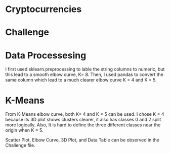 # Cryptocurrencies

# Challenge

# Data Processesing
I first used sklearn.preprocessing to lable the string columns to numeric, but this lead to a smooth elbow curve, K= 8. Then, I used pandas to convert the same column which lead to a much clearer elbow curve K = 4 and K = 5.

# K-Means
From K-Means elbow curve, both K= 4 and K = 5 can be used. I chose K = 4 because its 3D plot shows clusters clearer, it also has classes 0 and 2 split more logically. Also, It is hard to define the three different classes near the origin when K = 5. 

Scatter Plot, Elbow Curve, 3D Plot, and Data Table can be observed in the Challenge file.
